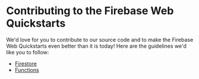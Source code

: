 # Contributing to the Firebase Web Quickstarts

We'd love for you to contribute to our source code and to make the Firebase Web Quickstarts even better than it is today! Here are the guidelines we'd like you to follow:

- [Firestore](firestore.md)
- [Functions](functions.md)
